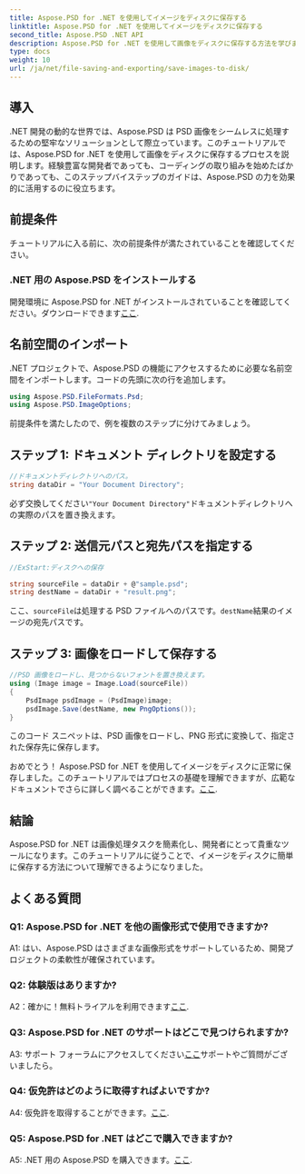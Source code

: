```yaml
---
title: Aspose.PSD for .NET を使用してイメージをディスクに保存する
linktitle: Aspose.PSD for .NET を使用してイメージをディスクに保存する
second_title: Aspose.PSD .NET API
description: Aspose.PSD for .NET を使用して画像をディスクに保存する方法を学びます。効率的な画像処理を行うには、このステップバイステップのガイドに従ってください。
type: docs
weight: 10
url: /ja/net/file-saving-and-exporting/save-images-to-disk/
---
```

## 導入

.NET 開発の動的な世界では、Aspose.PSD は PSD 画像をシームレスに処理するための堅牢なソリューションとして際立っています。このチュートリアルでは、Aspose.PSD for .NET を使用して画像をディスクに保存するプロセスを説明します。経験豊富な開発者であっても、コーディングの取り組みを始めたばかりであっても、このステップバイステップのガイドは、Aspose.PSD の力を効果的に活用するのに役立ちます。

## 前提条件

チュートリアルに入る前に、次の前提条件が満たされていることを確認してください。

### .NET 用の Aspose.PSD をインストールする

開発環境に Aspose.PSD for .NET がインストールされていることを確認してください。ダウンロードできます[ここ](https://releases.aspose.com/psd/net/).

## 名前空間のインポート

.NET プロジェクトで、Aspose.PSD の機能にアクセスするために必要な名前空間をインポートします。コードの先頭に次の行を追加します。

```csharp
using Aspose.PSD.FileFormats.Psd;
using Aspose.PSD.ImageOptions;
```

前提条件を満たしたので、例を複数のステップに分けてみましょう。

## ステップ 1: ドキュメント ディレクトリを設定する

```csharp
//ドキュメントディレクトリへのパス。
string dataDir = "Your Document Directory";
```

必ず交換してください`"Your Document Directory"`ドキュメントディレクトリへの実際のパスを置き換えます。

## ステップ 2: 送信元パスと宛先パスを指定する

```csharp
//ExStart:ディスクへの保存

string sourceFile = dataDir + @"sample.psd";
string destName = dataDir + "result.png";
```

ここ、`sourceFile`は処理する PSD ファイルへのパスです。`destName`結果のイメージの宛先パスです。

## ステップ 3: 画像をロードして保存する

```csharp
//PSD 画像をロードし、見つからないフォントを置き換えます。
using (Image image = Image.Load(sourceFile))
{
    PsdImage psdImage = (PsdImage)image;
    psdImage.Save(destName, new PngOptions());
}
```

このコード スニペットは、PSD 画像をロードし、PNG 形式に変換して、指定された保存先に保存します。

おめでとう！ Aspose.PSD for .NET を使用してイメージをディスクに正常に保存しました。このチュートリアルではプロセスの基礎を理解できますが、広範なドキュメントでさらに詳しく調べることができます。[ここ](https://reference.aspose.com/psd/net/).

## 結論

Aspose.PSD for .NET は画像処理タスクを簡素化し、開発者にとって貴重なツールになります。このチュートリアルに従うことで、イメージをディスクに簡単に保存する方法について理解できるようになりました。

## よくある質問

### Q1: Aspose.PSD for .NET を他の画像形式で使用できますか?

A1: はい、Aspose.PSD はさまざまな画像形式をサポートしているため、開発プロジェクトの柔軟性が確保されています。

### Q2: 体験版はありますか?

 A2：確かに！無料トライアルを利用できます[ここ](https://releases.aspose.com/).

### Q3: Aspose.PSD for .NET のサポートはどこで見つけられますか?

 A3: サポート フォーラムにアクセスしてください[ここ](https://forum.aspose.com/c/psd/34)サポートやご質問がございましたら。

### Q4: 仮免許はどのように取得すればよいですか?

 A4: 仮免許を取得することができます。[ここ](https://purchase.aspose.com/temporary-license/).

### Q5: Aspose.PSD for .NET はどこで購入できますか?

 A5: .NET 用の Aspose.PSD を購入できます。[ここ](https://purchase.aspose.com/buy).
